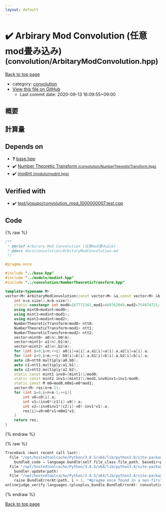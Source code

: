 ```yaml
---
layout: default
---
```


<!-- mathjax config similar to math.stackexchange -->
<script type="text/javascript" async
  src="https://cdnjs.cloudflare.com/ajax/libs/mathjax/2.7.5/MathJax.js?config=TeX-MML-AM_CHTML">
</script>
<script type="text/x-mathjax-config">
  MathJax.Hub.Config({
    TeX: { equationNumbers: { autoNumber: "AMS" }},
    tex2jax: {
      inlineMath: [ ['$','$'] ],
      processEscapes: true
    },
    "HTML-CSS": { matchFontHeight: false },
    displayAlign: "left",
    displayIndent: "2em"
  });
</script>

<script type="text/javascript" src="https://cdnjs.cloudflare.com/ajax/libs/jquery/3.4.1/jquery.min.js"></script>
<script src="https://cdn.jsdelivr.net/npm/jquery-balloon-js@1.1.2/jquery.balloon.min.js" integrity="sha256-ZEYs9VrgAeNuPvs15E39OsyOJaIkXEEt10fzxJ20+2I=" crossorigin="anonymous"></script>
<script type="text/javascript" src="../../assets/js/copy-button.js"></script>
<link rel="stylesheet" href="../../assets/css/copy-button.css" />


# :heavy_check_mark: Arbirary Mod Convolution (任意mod畳み込み) <small>(convolution/ArbitaryModConvolution.hpp)</small>

<a href="../../index.html">Back to top page</a>

* category: <a href="../../index.html#a9595c1c24c33b16056d2ad07e71682d">convolution</a>
* <a href="{{ site.github.repository_url }}/blob/master/convolution/ArbitaryModConvolution.hpp">View this file on GitHub</a>
    - Last commit date: 2020-09-13 16:09:55+09:00




## 概要

## 計算量

## Depends on

* :question: <a href="../base.hpp.html">base.hpp</a>
* :heavy_check_mark: <a href="NumberTheoreticTransform.hpp.html">Number Theoretic Transform <small>(convolution/NumberTheoreticTransform.hpp)</small></a>
* :heavy_check_mark: <a href="../modulo/modint.hpp.html">modint <small>(modulo/modint.hpp)</small></a>


## Verified with

* :heavy_check_mark: <a href="../../verify/test/yosupo/convolution_mod_1000000007.test.cpp.html">test/yosupo/convolution_mod_1000000007.test.cpp</a>


## Code

<a id="unbundled"></a>
{% raw %}
```cpp
/**
 * @brief Arbirary Mod Convolution (任意mod畳み込み)
 * @docs docs/convolution/ArbitaryModConvolution.md
 */

#pragma once

#include "../base.hpp"
#include "../modulo/modint.hpp"
#include "../convolution/NumberTheoreticTransform.hpp"

template<typename M>
vector<M> ArbitaryModConvolution(const vector<M> &a,const vector<M> &b){
    int n=a.size(),m=b.size();
    static constexpr int mod0=167772161,mod1=469762049,mod2=754974721;
    using mint0=modint<mod0>;
    using mint1=modint<mod1>;
    using mint2=modint<mod2>;
    NumberTheoreticTransform<mod0> ntt0;
    NumberTheoreticTransform<mod1> ntt1;
    NumberTheoreticTransform<mod2> ntt2;
    vector<mint0> a0(n),b0(m);
    vector<mint1> a1(n),b1(m);
    vector<mint2> a2(n),b2(m);
    for (int i=0;i<n;++i) a0[i]=a[i].a,a1[i]=a[i].a,a2[i]=a[i].a;
    for (int i=0;i<m;++i) b0[i]=b[i].a,b1[i]=b[i].a,b2[i]=b[i].a;
    auto c0=ntt0.multiply(a0,b0);
    auto c1=ntt1.multiply(a1,b1);
    auto c2=ntt2.multiply(a2,b2);
    static const mint1 inv0=(mint1)1/mod0;
    static const mint2 inv1=(mint2)1/mod1,inv0inv1=inv1/mod0;
    static const M m0=mod0,m0m1=m0*mod1;
    vector<M> res(n+m-1);
    for (int i=0;i<n+m-1;++i){
        int v0=c0[i].a;
        int v1=(inv0*(c1[i]-v0)).a;
        int v2=(inv0inv1*(c2[i]-v0)-inv1*v1).a;
        res[i]=v0+m0*v1+m0m1*v2;
    }
    return res;
}
```
{% endraw %}

<a id="bundled"></a>
{% raw %}
```cpp
Traceback (most recent call last):
  File "/opt/hostedtoolcache/Python/3.8.5/x64/lib/python3.8/site-packages/onlinejudge_verify/docs.py", line 349, in write_contents
    bundled_code = language.bundle(self.file_class.file_path, basedir=pathlib.Path.cwd())
  File "/opt/hostedtoolcache/Python/3.8.5/x64/lib/python3.8/site-packages/onlinejudge_verify/languages/cplusplus.py", line 185, in bundle
    bundler.update(path)
  File "/opt/hostedtoolcache/Python/3.8.5/x64/lib/python3.8/site-packages/onlinejudge_verify/languages/cplusplus_bundle.py", line 310, in update
    raise BundleErrorAt(path, i + 1, "#pragma once found in a non-first line")
onlinejudge_verify.languages.cplusplus_bundle.BundleErrorAt: convolution/ArbitaryModConvolution.hpp: line 6: #pragma once found in a non-first line

```
{% endraw %}

<a href="../../index.html">Back to top page</a>

